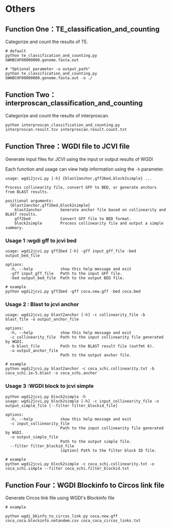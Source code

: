 # Others

## Function One：TE_classification_and_counting

Categorize and count the results of TE.

```
# default
python te_classification_and_counting.py GWHBCHF00000000.genome.fasta.out

# "Optional parameter -o output_path"
python te_classification_and_counting.py GWHBCHF00000000.genome.fasta.out -o ./
```

## Function Two：interproscan_classification_and_counting

Categorize and count the results of interproscan.

```
python interproscan_classification_and_counting.py interproscan.result.tsv interproscan.result.count.txt
```

## Function Three：WGDI file to JCVI file

Generate input files for JCVI using the input or output results of WGDI

Each function and usage can view help information using the `-h` parameter.

```
usage: wgdi2jcvi.py [-h] {blast2anchor,gff2bed,block2simple} ...

Process collinearity file, convert GFF to BED, or generate anchors from BLAST results.

positional arguments:
  {blast2anchor,gff2bed,block2simple}
    blast2anchor        Generate anchor file based on collinearity and BLAST results.
    gff2bed             Convert GFF file to BED format.
    block2simple        Process collinearity file and output a simple summary.
```

### Usage 1 :wgdi gff to jcvi bed
```                           
usage: wgdi2jcvi.py gff2bed [-h] -gff input_gff_file -bed output_bed_file

options:
  -h, --help            show this help message and exit
  -gff input_gff_file   Path to the input GFF file.
  -bed output_bed_file  Path to the output BED file.
```
```
# example
python wgdi2jcvi.py gff2bed -gff coca.new.gff -bed coca.bed
```

### Usage 2 : Blast to jcvi anchor
```
usage: wgdi2jcvi.py blast2anchor [-h] -c collinearity_file -b blast_file -o output_anchor_file

options:
  -h, --help            show this help message and exit
  -c collinearity_file  Path to the input collinearity file generated by WGDI.
  -b blast_file         Path to the BLAST result file (outfmt 6).
  -o output_anchor_file
                        Path to the output anchor file.
```
```
# example
python wgdi2jcvi.py blast2anchor -c coca_schi.collinearity.txt -b coca_schi.1e-5.blast -o coca_schi.anchor   
```
### Usage 3 :WGDI block to jcvi simple
```
python wgdi2jcvi.py block2simple -h
usage: wgdi2jcvi.py block2simple [-h] -c input_collinearity_file -o output_simple_file [--filter filter_blockid_file]

options:
  -h, --help            show this help message and exit
  -c input_collinearity_file
                        Path to the input collinearity file generated by WGDI.
  -o output_simple_file
                        Path to the output simple file.
  --filter filter_blockid_file
                        [option] Path to the filter block ID file.
```
```
# example
python wgdi2jcvi.py block2simple -c coca_schi.collinearity.txt -o coca_schi.simple --filter coca_schi.filter_blockid.txt

```

## Function Four：WGDI Blockinfo to Circos link file

Generate Circos link file using WGDI's Blockinfo file

```
# example

python wgdi_bkinfo_to_circos_link.py coca.new.gff coca_coca.blockinfo.notandem.csv coca_coca_circos_links.txt

```


